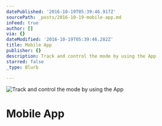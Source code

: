 ```yaml
---
datePublished: '2016-10-19T05:39:46.917Z'
sourcePath: _posts/2016-10-19-mobile-app.md
inFeed: true
author: []
via: {}
dateModified: '2016-10-19T05:39:46.282Z'
title: Mobile App
publisher: {}
description: Track and control the mode by using the App
starred: false
_type: Blurb

---
```

![Track and control the mode by using the App](https://the-grid-user-content.s3-us-west-2.amazonaws.com/0b1018c5-2cb8-44b4-8e52-a33ae5599ee8.jpg)

# Mobile App
